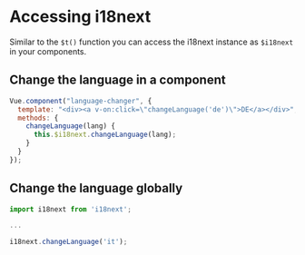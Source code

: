 # Accessing i18next

Similar to the `$t()` function you can access the i18next instance as `$i18next` in your components.

## Change the language in a component

```javascript
Vue.component("language-changer", {
  template: "<div><a v-on:click=\"changeLanguage('de')\">DE</a></div>",
  methods: {
    changeLanguage(lang) {
      this.$i18next.changeLanguage(lang);
    }
  }
});
```

## Change the language globally

```javascript
import i18next from 'i18next';

...

i18next.changeLanguage('it');
```
